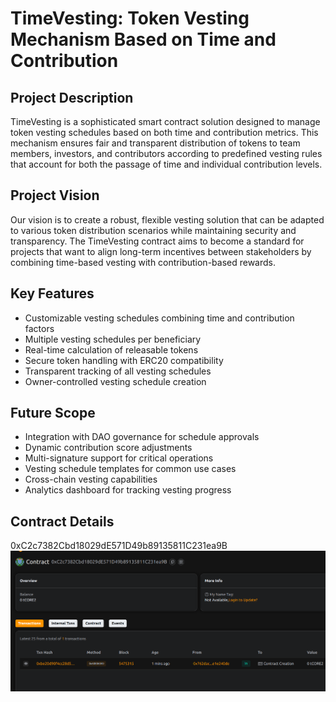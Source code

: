 # TimeVesting: Token Vesting Mechanism Based on Time and Contribution

## Project Description
TimeVesting is a sophisticated smart contract solution designed to manage token vesting schedules based on both time and contribution metrics. This mechanism ensures fair and transparent distribution of tokens to team members, investors, and contributors according to predefined vesting rules that account for both the passage of time and individual contribution levels.

## Project Vision
Our vision is to create a robust, flexible vesting solution that can be adapted to various token distribution scenarios while maintaining security and transparency. The TimeVesting contract aims to become a standard for projects that want to align long-term incentives between stakeholders by combining time-based vesting with contribution-based rewards.

## Key Features
- Customizable vesting schedules combining time and contribution factors
- Multiple vesting schedules per beneficiary
- Real-time calculation of releasable tokens
- Secure token handling with ERC20 compatibility
- Transparent tracking of all vesting schedules
- Owner-controlled vesting schedule creation

## Future Scope
- Integration with DAO governance for schedule approvals
- Dynamic contribution score adjustments
- Multi-signature support for critical operations
- Vesting schedule templates for common use cases
- Cross-chain vesting capabilities
- Analytics dashboard for tracking vesting progress

## Contract Details
0xC2c7382Cbd18029dE571D49b89135811C231ea9B
![alt text](image.png)
